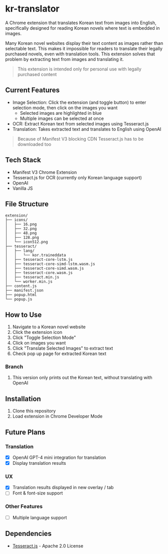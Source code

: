 # kr-translator

A Chrome extension that translates Korean text from images into English, specifically designed for reading Korean novels where text is embedded in images.

Many Korean novel websites display their text content as images rather than selectable text. This makes it impossible for readers to translate their legally purchased novels, even with translation tools. This extension solves that problem by extracting text from images and translating it. 

> This extension is intended only for personal use with legally purchased content

## Current Features
- Image Selection: Click the extension (and toggle button) to enter selection mode, then click on the images you want
  - Selected images are highlighted in blue
  - Multiple images can be selected at once
- OCR: Extract Korean text from selected images using Tesseract.js
- Translation: Takes extracted text and translates to English using OpenAI
> Because of Manifest V3 blocking CDN Tesseract.js has to be downloaded too

## Tech Stack
- Manifest V3 Chrome Extension
- Tesseract.js for OCR (currently only Korean language support)
- OpenAI 
- Vanilla JS

## File Structure
```
extension/
├── icons/
│   ├── 16.png
│   ├── 32.png
│   ├── 48.png
│   ├── 128.png
│   └── icon512.png
├── tesseract/
│   ├── lang/
│   │   └── kor.traineddata
│   ├── tesseract-core-lstm.js
│   ├── tesseract-core-simd-lstm.wasm.js
│   ├── tesseract-core-simd.wasm.js
│   ├── tesseract-core.wasm.js
│   ├── tesseract.min.js
│   └── worker.min.js
├── content.js
├── manifest.json
├── popup.html
└── popup.js
 ```

## How to Use
1. Navigate to a Korean novel website
2. Click the extension icon
3. Click "Toggle Selection Mode"
4. Click on images you want
5. Click "Translate Selected Images" to extract text
6. Check pop up page for extracted Korean text

### Branch
1. This version only prints out the Korean text, without translating with OpenAI

## Installation
1. Clone this repository
2. Load extension in Chrome Developer Mode

## Future Plans
### Translation
- [X] OpenAI GPT-4 mini integration for translation
- [X] Display translation results
### UX
- [X] Translation results displayed in new overlay / tab
- [ ] Font & font-size support

### Other Features
- [ ] Multiple language support

## Dependencies
- [Tesseract.js](https://github.com/naptha/tesseract.js) - Apache 2.0 License
